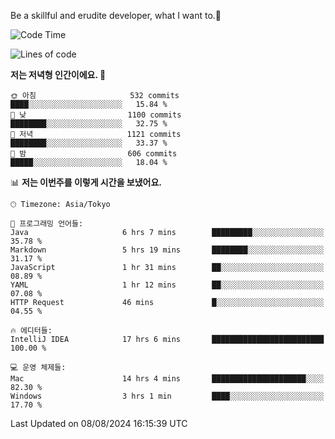 Be a skillful and erudite developer, what I want to.👶

<!--START_SECTION:waka-->
![Code Time](http://img.shields.io/badge/Code%20Time-1%2C123%20hrs%2044%20mins-blue)

![Lines of code](https://img.shields.io/badge/%EC%A0%80%EB%8A%94%20%EC%97%AC%ED%83%9C%EA%B9%8C%EC%A7%80%20-2.8%20million%20%EC%A4%84%EC%9D%98%20%EC%BD%94%EB%93%9C%EB%A5%BC%20%EC%9E%91%EC%84%B1%ED%96%88%EC%96%B4%EC%9A%94.-blue)

**저는 저녁형 인간이에요. 🦉** 

```text
🌞 아침                     532 commits         ████░░░░░░░░░░░░░░░░░░░░░   15.84 % 
🌆 낮　                     1100 commits        ████████░░░░░░░░░░░░░░░░░   32.75 % 
🌃 저녁                     1121 commits        ████████░░░░░░░░░░░░░░░░░   33.37 % 
🌙 밤　                     606 commits         █████░░░░░░░░░░░░░░░░░░░░   18.04 % 
```


📊 **저는 이번주를 이렇게 시간을 보냈어요.** 

```text
🕑︎ Timezone: Asia/Tokyo

💬 프로그래밍 언어들: 
Java                     6 hrs 7 mins        █████████░░░░░░░░░░░░░░░░   35.78 % 
Markdown                 5 hrs 19 mins       ████████░░░░░░░░░░░░░░░░░   31.17 % 
JavaScript               1 hr 31 mins        ██░░░░░░░░░░░░░░░░░░░░░░░   08.89 % 
YAML                     1 hr 12 mins        ██░░░░░░░░░░░░░░░░░░░░░░░   07.08 % 
HTTP Request             46 mins             █░░░░░░░░░░░░░░░░░░░░░░░░   04.55 % 

🔥 에디터들: 
IntelliJ IDEA            17 hrs 6 mins       █████████████████████████   100.00 % 

💻 운영 체제들: 
Mac                      14 hrs 4 mins       █████████████████████░░░░   82.30 % 
Windows                  3 hrs 1 min         ████░░░░░░░░░░░░░░░░░░░░░   17.70 % 
```


 Last Updated on 08/08/2024 16:15:39 UTC
<!--END_SECTION:waka-->
